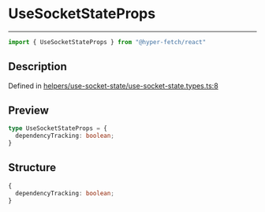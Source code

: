 

# UseSocketStateProps

<div class="api-docs__separator">

---

</div><div class="api-docs__import">

```ts
import { UseSocketStateProps } from "@hyper-fetch/react"
```

</div><div class="api-docs__section">

## Description

</div><div class="api-docs__description"><span class="api-docs__do-not-parse">



</span></div><p class="api-docs__definition">

Defined in [helpers/use-socket-state/use-socket-state.types.ts:8](https://github.com/BetterTyped/hyper-fetch/blob/3fe127e9/packages/react/src/helpers/use-socket-state/use-socket-state.types.ts#L8)

</p><div class="api-docs__section">

## Preview

</div><div class="api-docs__preview type">

```ts
type UseSocketStateProps = {
  dependencyTracking: boolean; 
}
```

</div><div class="api-docs__section">

## Structure

</div><div class="api-docs__returns">

```ts
{
  dependencyTracking: boolean;
}
```

</div>